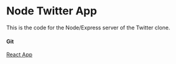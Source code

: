 # Node Twitter App

This is the code for the Node/Express server of the Twitter clone.
#### Git
[React App](https://github.com/adityakekare/web-dev)
